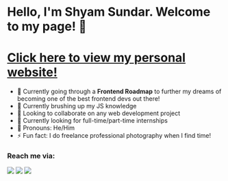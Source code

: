 # Hello, I'm Shyam Sundar. Welcome to my page! 👋
# <a href="https://shyamsundarko.framer.website/">Click here to view my personal website!</a>

- 🔭 Currently going through a **Frontend Roadmap** to further my dreams of becoming one of the best frontend devs out there! 
- 🌱 Currently brushing up my JS knowledge
- 🫡 Looking to collaborate on any web development project
- 🤔 Currently looking for full-time/part-time internships 
- 🤪 Pronouns: He/Him
- ⚡ Fun fact: I do freelance professional photography when I find time!

### Reach me via:
 [<img src="https://img.icons8.com/color/48/000000/linkedin.png"/>](https://www.linkedin.com/in/shyam-s-208166137/)
 [<img src="https://img.icons8.com/fluency/48/000000/gmail-new.png"/>](mailto:"shyamsundarko@gmail.com")
 [<img src="https://img.icons8.com/fluency/48/000000/instagram-new.png"/>](https://www.instagram.com/byamiloboy/?hl=en)
 
